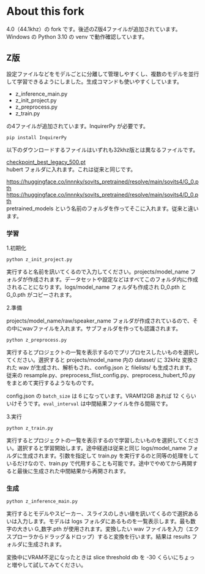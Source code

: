 

# About this fork
4.0（44.1khz）の fork です。後述のZ版4ファイルが追加されています。Windows の Python 3.10 の venv で動作確認しています。

## Z版

設定ファイルなどをモデルごとに分離して管理しやすくし、複数のモデルを並行して学習できるようにしました。生成コマンドも使いやすくしています。

- z_inference_main.py
- z_init_project.py
- z_preprocess.py
- z_train.py

の4ファイルが追加されています。InquirerPy が必要です。

```
pip install InquirerPy
```

以下のダウンロードするファイルはいずれも32khz版とは異なるファイルです。

[checkpoint_best_legacy_500.pt](https://ibm.box.com/s/z1wgl1stco8ffooyatzdwsqn2psd9lrr)  
hubert フォルダに入れます。これは従来と同じです。

https://huggingface.co/innnky/sovits_pretrained/resolve/main/sovits4/G_0.pth  
https://huggingface.co/innnky/sovits_pretrained/resolve/main/sovits4/D_0.pth  
pretrained_models という名前のフォルダを作ってそこに入れます。従来と違います。

### 学習

1.初期化

```
python z_init_project.py
```

実行すると名前を訊いてくるので入力してください。projects/model_name フォルダが作成されます。データセットや設定などはすべてこのフォルダ内に作成されることになります。logs/model_name フォルダも作成され D_0.pth と G_0.pth がコピーされます。

2.準備

projects/model_name/raw/speaker_name フォルダが作成されているので、その中にwavファイルを入れます。サブフォルダを作っても認識されます。

```
python z_preprocess.py
```

実行するとプロジェクトの一覧を表示するのでプリプロセスしたいものを選択してください。選択すると projects/model_name 内の dataset/ に 32kHz 変換された wav が生成され、解析もされ、config.json と filelists/ も生成されます。従来の resample.py、preprocess_flist_config.py、preprocess_hubert_f0.py をまとめて実行するようなものです。

config.json の `batch_size` は 6 になっています。VRAM12GB あれば 12 くらいいけそうです。`eval_interval` は中間結果ファイルを作る間隔です。

3.実行

```
python z_train.py
```

実行するとプロジェクトの一覧を表示するので学習したいものを選択してください。選択すると学習開始します。途中経過は従来と同じ logs/model_name フォルダに生成されます。引数を指定して train.py を実行するのと同等の処理をしているだけなので、train.py で代用することも可能です。途中でやめてから再開すると最後に生成された中間結果から再開されます。

### 生成

```
python z_inference_main.py
```

実行するとモデルやスピーカー、スライスのしきい値を訊いてくるので選択あるいは入力します。モデルは logs フォルダにあるものを一覧表示します。最も数字の大きい G_数字.pth が使用されます。変換したい wav ファイルを入力（エクスプローラからドラッグ＆ドロップ）すると変換を行います。結果は results フォルダに生成されます。

変換中にVRAM不足になったときは slice threshold db を -30 くらいにちょっと増やして試してみてください。

